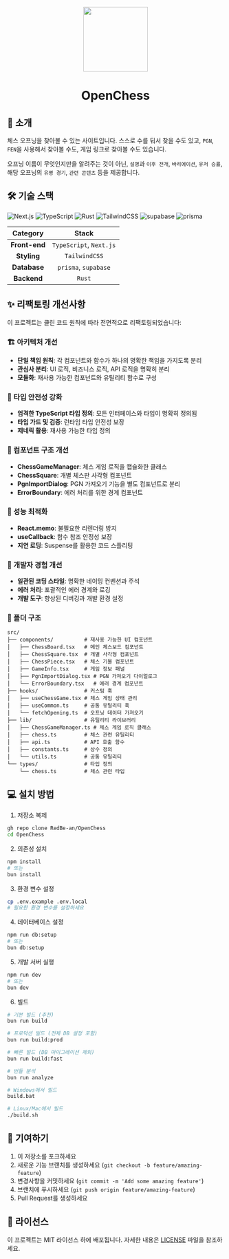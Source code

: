 <p align="center">
  <img style="height:150px;" src=".github/OpenChess.png">
</p>

<h1 align="center">OpenChess</h1>

## 🚀 소개

체스 오프닝을 찾아볼 수 있는 사이트입니다. 스스로 수를 둬서 찾을 수도 있고, `PGN`, `FEN`을 사용해서 찾아볼 수도, 게임 링크로 찾아볼 수도 있습니다.

오프닝 이름이 무엇인지만을 알려주는 것이 아닌, `설명`과 `이후 전개`, `바리에이션`, `유저 승률`, 해당 오프닝의 `유명 경기`, `관련 콘텐츠` 등을 제공합니다.

## 🛠️ 기술 스택

![Next.js](https://img.shields.io/badge/Next.js-000000?style=for-the-badge&logo=nextdotjs&logoColor=white) ![TypeScript](https://img.shields.io/badge/TypeScript-3178C6?style=for-the-badge&logo=typescript&logoColor=white) ![Rust](https://img.shields.io/badge/Rust-000000?style=for-the-badge&logo=rust&logoColor=white) ![TailwindCSS](https://img.shields.io/badge/TailwindCSS-06B6D4?style=for-the-badge&logo=tailwindcss&logoColor=white) ![supabase](https://img.shields.io/badge/supabase-3FCF8E?style=for-the-badge&logo=supabase&logoColor=white) ![prisma](https://img.shields.io/badge/prisma-000000?style=for-the-badge&logo=prisma&logoColor=white)

| **Category**  |        **Stack**        |
| :-----------: | :---------------------: |
| **Front-end** | `TypeScript`, `Next.js` |
|  **Styling**  |      `TailwindCSS`      |
| **Database**  |  `prisma`, `supabase`   |
|  **Backend**  |         `Rust`          |

## ✨ 리팩토링 개선사항

이 프로젝트는 클린 코드 원칙에 따라 전면적으로 리팩토링되었습니다:

### 🏗️ 아키텍처 개선

- **단일 책임 원칙**: 각 컴포넌트와 함수가 하나의 명확한 책임을 가지도록 분리
- **관심사 분리**: UI 로직, 비즈니스 로직, API 로직을 명확히 분리
- **모듈화**: 재사용 가능한 컴포넌트와 유틸리티 함수로 구성

### 📝 타입 안전성 강화

- **엄격한 TypeScript 타입 정의**: 모든 인터페이스와 타입이 명확히 정의됨
- **타입 가드 및 검증**: 런타임 타입 안전성 보장
- **제네릭 활용**: 재사용 가능한 타입 정의

### 🧩 컴포넌트 구조 개선

- **ChessGameManager**: 체스 게임 로직을 캡슐화한 클래스
- **ChessSquare**: 개별 체스판 사각형 컴포넌트
- **PgnImportDialog**: PGN 가져오기 기능을 별도 컴포넌트로 분리
- **ErrorBoundary**: 에러 처리를 위한 경계 컴포넌트

### 🎯 성능 최적화

- **React.memo**: 불필요한 리렌더링 방지
- **useCallback**: 함수 참조 안정성 보장
- **지연 로딩**: Suspense를 활용한 코드 스플리팅

### 🔧 개발자 경험 개선

- **일관된 코딩 스타일**: 명확한 네이밍 컨벤션과 주석
- **에러 처리**: 포괄적인 에러 경계와 로깅
- **개발 도구**: 향상된 디버깅과 개발 환경 설정

### 📁 폴더 구조

```
src/
├── components/          # 재사용 가능한 UI 컴포넌트
│   ├── ChessBoard.tsx   # 메인 체스보드 컴포넌트
│   ├── ChessSquare.tsx  # 개별 사각형 컴포넌트
│   ├── ChessPiece.tsx   # 체스 기물 컴포넌트
│   ├── GameInfo.tsx     # 게임 정보 패널
│   ├── PgnImportDialog.tsx # PGN 가져오기 다이얼로그
│   └── ErrorBoundary.tsx   # 에러 경계 컴포넌트
├── hooks/               # 커스텀 훅
│   ├── useChessGame.tsx # 체스 게임 상태 관리
│   ├── useCommon.ts     # 공통 유틸리티 훅
│   └── fetchOpening.ts  # 오프닝 데이터 가져오기
├── lib/                 # 유틸리티 라이브러리
│   ├── ChessGameManager.ts # 체스 게임 로직 클래스
│   ├── chess.ts         # 체스 관련 유틸리티
│   ├── api.ts           # API 호출 함수
│   ├── constants.ts     # 상수 정의
│   └── utils.ts         # 공통 유틸리티
└── types/               # 타입 정의
    └── chess.ts         # 체스 관련 타입
```

## 💻 설치 방법

1. 저장소 복제

```bash
gh repo clone RedBe-an/OpenChess
cd OpenChess
```

2. 의존성 설치

```bash
npm install
# 또는
bun install
```

3. 환경 변수 설정

```bash
cp .env.example .env.local
# 필요한 환경 변수를 설정하세요
```

4. 데이터베이스 설정

```bash
npm run db:setup
# 또는
bun db:setup
```

5. 개발 서버 실행

```bash
npm run dev
# 또는
bun dev
```

6. 빌드

```bash
# 기본 빌드 (추천)
bun run build

# 프로덕션 빌드 (전체 DB 설정 포함)
bun run build:prod

# 빠른 빌드 (DB 마이그레이션 제외)
bun run build:fast

# 번들 분석
bun run analyze

# Windows에서 빌드
build.bat

# Linux/Mac에서 빌드
./build.sh
```

## 🤝 기여하기

1. 이 저장소를 포크하세요
2. 새로운 기능 브랜치를 생성하세요 (`git checkout -b feature/amazing-feature`)
3. 변경사항을 커밋하세요 (`git commit -m 'Add some amazing feature'`)
4. 브랜치에 푸시하세요 (`git push origin feature/amazing-feature`)
5. Pull Request를 생성하세요

## 📄 라이선스

이 프로젝트는 MIT 라이선스 하에 배포됩니다. 자세한 내용은 [LICENSE](LICENSE) 파일을 참조하세요.
